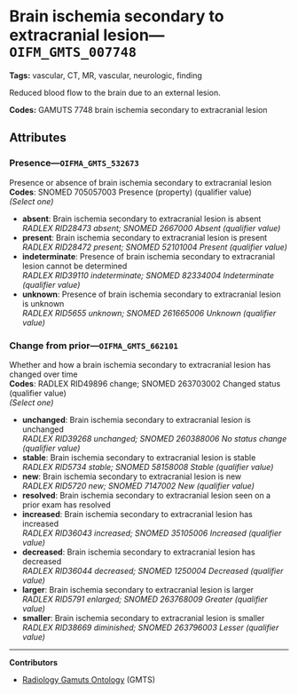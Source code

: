 # Brain ischemia secondary to extracranial lesion—`OIFM_GMTS_007748`

**Tags:** vascular, CT, MR, vascular, neurologic, finding

Reduced blood flow to the brain due to an external lesion.

**Codes:** GAMUTS 7748 brain ischemia secondary to extracranial lesion

## Attributes

### Presence—`OIFMA_GMTS_532673`

Presence or absence of brain ischemia secondary to extracranial lesion  
**Codes**: SNOMED 705057003 Presence (property) (qualifier value)  
*(Select one)*

- **absent**: Brain ischemia secondary to extracranial lesion is absent  
_RADLEX RID28473 absent; SNOMED 2667000 Absent (qualifier value)_
- **present**: Brain ischemia secondary to extracranial lesion is present  
_RADLEX RID28472 present; SNOMED 52101004 Present (qualifier value)_
- **indeterminate**: Presence of brain ischemia secondary to extracranial lesion cannot be determined  
_RADLEX RID39110 indeterminate; SNOMED 82334004 Indeterminate (qualifier value)_
- **unknown**: Presence of brain ischemia secondary to extracranial lesion is unknown  
_RADLEX RID5655 unknown; SNOMED 261665006 Unknown (qualifier value)_

### Change from prior—`OIFMA_GMTS_662101`

Whether and how a brain ischemia secondary to extracranial lesion has changed over time  
**Codes**: RADLEX RID49896 change; SNOMED 263703002 Changed status (qualifier value)  
*(Select one)*

- **unchanged**: Brain ischemia secondary to extracranial lesion is unchanged  
_RADLEX RID39268 unchanged; SNOMED 260388006 No status change (qualifier value)_
- **stable**: Brain ischemia secondary to extracranial lesion is stable  
_RADLEX RID5734 stable; SNOMED 58158008 Stable (qualifier value)_
- **new**: Brain ischemia secondary to extracranial lesion is new  
_RADLEX RID5720 new; SNOMED 7147002 New (qualifier value)_
- **resolved**: Brain ischemia secondary to extracranial lesion seen on a prior exam has resolved  
- **increased**: Brain ischemia secondary to extracranial lesion has increased  
_RADLEX RID36043 increased; SNOMED 35105006 Increased (qualifier value)_
- **decreased**: Brain ischemia secondary to extracranial lesion has decreased  
_RADLEX RID36044 decreased; SNOMED 1250004 Decreased (qualifier value)_
- **larger**: Brain ischemia secondary to extracranial lesion is larger  
_RADLEX RID5791 enlarged; SNOMED 263768009 Greater (qualifier value)_
- **smaller**: Brain ischemia secondary to extracranial lesion is smaller  
_RADLEX RID38669 diminished; SNOMED 263796003 Lesser (qualifier value)_

---

**Contributors**

- [Radiology Gamuts Ontology](https://gamuts.net/) (GMTS)